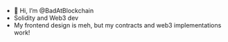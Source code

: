 - 👋 Hi, I’m @BadAtBlockchain
- Solidity and Web3 dev
- My frontend design is meh, but my contracts and web3 implementations work!

